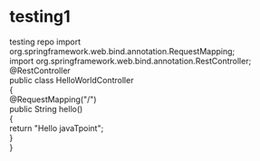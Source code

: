 # testing1
testing repo
import org.springframework.web.bind.annotation.RequestMapping;  
import org.springframework.web.bind.annotation.RestController;  
@RestController  
public class HelloWorldController   
{  
@RequestMapping("/")  
public String hello()   
{  
return "Hello javaTpoint";  
}  
}  
